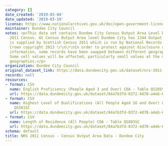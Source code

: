 ```yaml
---
category: []
date_created: '2019-03-04'
date_updated: '2019-03-19'
license: https://www.nationalarchives.gov.uk/doc/open-government-licence/version/3/
maintainer: Dundee City Council
notes: <p>This data set contains Dundee City Census Output Area Level Data from the
  2011 Census. At Census Output Area level Dundee City has 1344 Output Areas. Data
  is supplied by Scottish Census 2011 which is run by National Records of Scotland.
  Crown copyright 2013 \r\n\r\nIn order to protect against disclosure of personal
  information, some records have been swapped between different geographic areas.
  Some cell values will be affected, particularly small values at the most detailed
  geographies.</p>
organization: Dundee City Council
original_dataset_link: https://data.dundeecity.gov.uk/dataset/nrs-2011-census-census-output-area-data-dundee-city
records: null
resources:
- format: CSV
  name: English Proficiency (People Aged 3 and Over) COA - Table QS205SC
  url: https://data.dundeecity.gov.uk/dataset/84a7b3fd-0372-4d78-a4eb-63b2b899ed9d/resource/77b9994b-2110-48b6-be34-5fedde1fc4e4/download/scotlands_census2011_tblqs205sc_englishprof.csv
- format: CSV
  name: Highest Level of Qualifications (All People Aged 16 and Over) COA - Table
    QS501SC
  url: https://data.dundeecity.gov.uk/dataset/84a7b3fd-0372-4d78-a4eb-63b2b899ed9d/resource/08fca208-768f-4f5d-9b1d-15a8bf5e31f8/download/scotlands_census2011_tblqs501sc_highestqual.csv
- format: CSV
  name: Length of Residence (All People) COA - Table QS803SC
  url: https://data.dundeecity.gov.uk/dataset/84a7b3fd-0372-4d78-a4eb-63b2b899ed9d/resource/ce061b47-c565-4f11-89c2-2435d81122f1/download/scotlands_census2011_tblqs803sc_lengthresidence.csv
schema: default
title: NRS 2011 Census - Census Output Area Data - Dundee City
---
```

